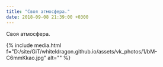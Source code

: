 ```yaml
---
title: "Своя атмосфера."
date: 2018-09-08 21:39:00 +0300
---
```


Своя атмосфера.

{% include media.html f="D:/site/GiT/whiteldragon.github.io/assets/vk_photos/1/bM-C6mmKkao.jpg" alt="" %}
